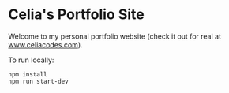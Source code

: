 # Celia's Portfolio Site

Welcome to my personal portfolio website (check it out for real at www.celiacodes.com).

To run locally: 
```
npm install
npm run start-dev
```
